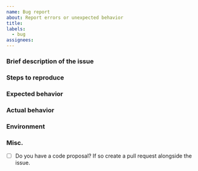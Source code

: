 ```yaml
---
name: Bug report
about: Report errors or unexpected behavior
title:
labels:
  - bug
assignees:
---
```


<!--
Before you file an issue read the:
- Code of Conduct: https://github.com/exTerEX/libmatrix/blob/main/.github/CODE_OF_CONDUCT.md
- Contributing guide: https://github.com/exTerEX/libmatrix/blob/main/.github/CONTRIBUTING.md

Check to make sure someone hasn't already opened a similar issue: https://github.com/exTerEX/libmatrix/labels/bug
-->

### Brief description of the issue

<!-- Please use this section to describe your issue. -->

### Steps to reproduce

<!-- A description of how to trigger this bug. -->

### Expected behavior

<!-- A description of what you're expecting, possibly containing screenshots or reference material. -->

### Actual behavior

<!-- What's actually happening? -->

### Environment

<!-- Any information of the operating system, frameworks, compiler, etc. -->

### Misc.

<!-- Anything else? -->

- [ ] Do you have a code proposal? If so create a pull request alongside the issue.
